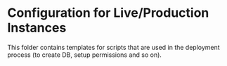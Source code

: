 # Configuration for Live/Production Instances

This folder contains templates for scripts that are used in the deployment process (to create DB, setup permissions 
and so on).